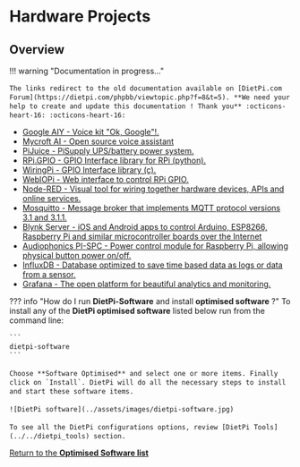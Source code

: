 # Hardware Projects

## Overview

!!! warning "Documentation in progress..."

    The links redirect to the old documentation available on [DietPi.com Forum](https://dietpi.com/phpbb/viewtopic.php?f=8&t=5). **We need your help to create and update this documentation ! Thank you** :octicons-heart-16: :octicons-heart-16:

- [Google AIY - Voice kit "Ok, Google"!.](https://dietpi.com/phpbb/viewtopic.php?p=9486#p9486)  
- [Mycroft AI - Open source voice assistant](https://dietpi.com/phpbb/viewtopic.php?p=18562#p18562)  
- [PiJuice - PiSupply UPS/battery power system.](https://dietpi.com/phpbb/viewtopic.php?p=10740#p10740)  
- [RPi.GPIO - GPIO Interface library for RPi (python).](https://dietpi.com/phpbb/viewtopic.php?f=8&t=5&start=40#p1065)  
- [WiringPi - GPIO Interface library (c).](https://dietpi.com/phpbb/viewtopic.php?p=1066#p1066)  
- [WebIOPi - Web interface to control RPi GPIO.](https://dietpi.com/phpbb/viewtopic.php?f=8&t=5&start=20#p189)  
- [Node-RED - Visual tool for wiring together hardware devices, APIs and online services.](https://dietpi.com/phpbb/viewtopic.php?f=8&t=5&start=80#p4292)  
- [Mosquitto - Message broker that implements MQTT protocol versions 3.1 and 3.1.1.](https://dietpi.com/phpbb/viewtopic.php?f=8&t=5&start=90#p4293)  
- [Blynk Server - iOS and Android apps to control Arduino, ESP8266, Raspberry Pi and similar microcontroller boards over the Internet](https://dietpi.com/phpbb/viewtopic.php?f=8&t=5&start=90#p5901)  
- [Audiophonics PI-SPC - Power control module for Raspberry Pi, allowing physical button power on/off.](https://dietpi.com/phpbb/viewtopic.php?p=9359#p9359)  
- [InfluxDB - Database optimized to save time based data as logs or data from a sensor.](https://dietpi.com/phpbb/viewtopic.php?f=8&t=5&start=120#p12523)  
- [Grafana - The open platform for beautiful analytics and monitoring.](https://dietpi.com/phpbb/viewtopic.php?f=8&t=5&start=130#p12524)  

??? info "How do I run **DietPi-Software** and install **optimised software** ?"
    To install any of the **DietPi optimised software** listed below run from the command line:

    ```
    dietpi-software
    ```

    Choose **Software Optimised** and select one or more items. Finally click on `Install`. DietPi will do all the necessary steps to install and start these software items.

    ![DietPi software](../assets/images/dietpi-software.jpg)

    To see all the DietPi configurations options, review [DietPi Tools](../../dietpi_tools) section.

[Return to the **Optimised Software list**](../../dietpi_optimised_software)
